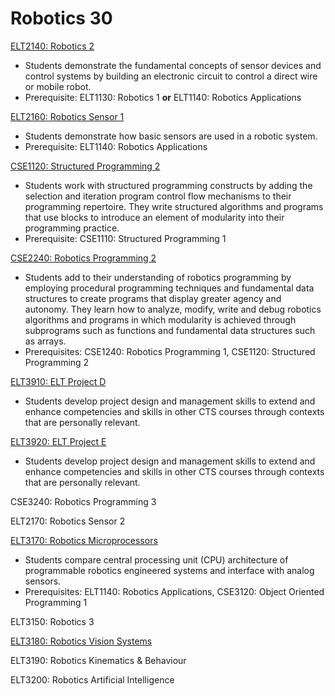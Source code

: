 # Robotics 30

[ELT2140: Robotics 2](ELT2140.md)

* Students demonstrate the fundamental concepts of sensor devices and control systems by building an electronic circuit to control a direct wire or mobile robot.
* Prerequisite: ELT1130: Robotics 1 **or** ELT1140: Robotics Applications

[ELT2160: Robotics Sensor 1](ELT2160.md)

* Students demonstrate how basic sensors are used in a robotic system.
* Prerequisite: ELT1140: Robotics Applications

[CSE1120:  Structured Programming 2](CSE1120.md)

* Students work with structured programming constructs by adding the selection and iteration program control flow mechanisms to their programming repertoire. They write structured algorithms and programs that use blocks to introduce an element of modularity into their programming practice.
* Prerequisite: CSE1110: Structured Programming 1

[CSE2240: Robotics Programming 2](CSE2240.md)

* Students add to their understanding of robotics programming by employing procedural programming techniques and fundamental data structures to create programs that display greater agency and autonomy. They learn how to analyze, modify, write and debug robotics algorithms and programs in which modularity is achieved through subprograms such as functions and fundamental data structures such as arrays.
* Prerequisites: CSE1240: Robotics Programming 1, CSE1120: Structured Programming 2

[ELT3910: ELT Project D](ELT3910.md)

* Students develop project design and management skills to extend and enhance competencies and skills in other CTS courses through contexts that are personally relevant.

[ELT3920: ELT Project E](ELT3920.md)

* Students develop project design and management skills to extend and enhance competencies and skills in other CTS courses through contexts that are personally relevant.

CSE3240: Robotics Programming 3

ELT2170: Robotics Sensor 2

[ELT3170: Robotics Microprocessors](ELT3170.md)

* Students compare central processing unit (CPU) architecture of programmable robotics engineered systems and interface with analog sensors.
* Prerequisites: ELT1140: Robotics Applications, CSE3120: Object Oriented Programming 1

ELT3150: Robotics 3

[ELT3180: Robotics Vision Systems](ELT3180.md)

ELT3190: Robotics Kinematics & Behaviour

ELT3200: Robotics Artificial Intelligence
